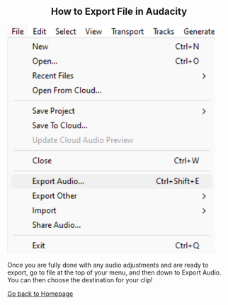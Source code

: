 <div align="center">
  <h2>How to Export File in Audacity</h2>
</div>


  ![export audio](images/exportaudio.png)



<p>Once you are fully done with any audio adjustments and are ready to export, go to file at the top of your menu, and then down to Export Audio. You can then choose the destination for your clip!</p>

[Go back to Homepage](README.md)
